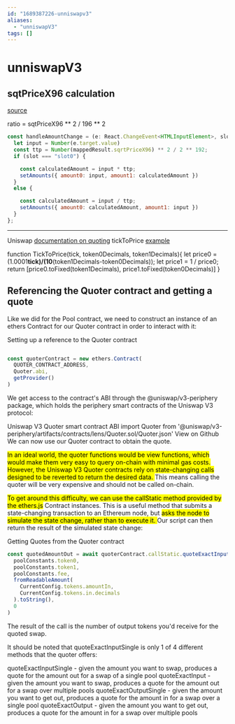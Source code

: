```yaml
---
id: "1689387226-unniswapv3"
aliases:
  - "unniswapV3"
tags: []
---
```


# unniswapV3
## sqtPriceX96 calculation
[source](https://www.youtube.com/watch?v=EV23xTgWsnY)

ratio = sqtPriceX96 ** 2 / 196 ** 2 
  ```javascript
  const handleAmountChange = (e: React.ChangeEvent<HTMLInputElement>, slot: "slot0" | "slot1") => {
    let input = Number(e.target.value)
    const ttp = Number(mappedResult.sqrtPriceX96) ** 2 / 2 ** 192;
    if (slot === "slot0") {

      const calculatedAmount = input * ttp;
      setAmounts({ amount0: input, amount1: calculatedAmount })
    }
    else {

      const calculatedAmount = input / ttp;
      setAmounts({ amount0: calculatedAmount, amount1: input })
    }
  };
```
--------------------------------
Uniswap [documentation on quoting](https://docs.uniswap.org/sdk/v3/guides/quoting)
tickToPrice [example](https://github.com/Rachel-Eichenberger/Uniswap-Examples-V3/blob/main/TickToPrice.js)

function TickToPrice(tick, token0Decimals, token1Decimals){
	let price0 = (1.0001**tick)/(10**(token1Decimals-token0Decimals));
	let price1 = 1 / price0;
	return [price0.toFixed(token1Decimals), price1.toFixed(token0Decimals)]
}
## Referencing the Quoter contract and getting a quote
Like we did for the Pool contract, we need to construct an instance of an ethers Contract for our Quoter contract in order to interact with it:

Setting up a reference to the Quoter contract
```javascript

const quoterContract = new ethers.Contract(
  QUOTER_CONTRACT_ADDRESS,
  Quoter.abi,
  getProvider()
)
```


We get access to the contract's ABI through the @uniswap/v3-periphery package, which holds the periphery smart contracts of the Uniswap V3 protocol:

Uniswap V3 Quoter smart contract ABI
import Quoter from '@uniswap/v3-periphery/artifacts/contracts/lens/Quoter.sol/Quoter.json'
View on Github
We can now use our Quoter contract to obtain the quote.

<mark>In an ideal world, the quoter functions would be view functions, which would make them very easy to query on-chain with minimal gas costs. However, the Uniswap V3 Quoter contracts rely on state-changing calls designed to be reverted to return the desired data. </mark>This means calling the quoter will be very expensive and should not be called on-chain.

<mark>To get around this difficulty, we can use the callStatic method provided by the ethers.js</mark> Contract instances. This is a useful method that submits a state-changing transaction to an Ethereum node, but <mark>asks the node to simulate the state change, rather than to execute it. </mark>Our script can then return the result of the simulated state change:

Getting Quotes from the Quoter contract
```javascript
const quotedAmountOut = await quoterContract.callStatic.quoteExactInputSingle(
  poolConstants.token0,
  poolConstants.token1,
  poolConstants.fee,
  fromReadableAmount(
    CurrentConfig.tokens.amountIn,
    CurrentConfig.tokens.in.decimals
  ).toString(),
  0
)
```

The result of the call is the number of output tokens you'd receive for the quoted swap.

It should be noted that quoteExactInputSingle is only 1 of 4 different methods that the quoter offers:

quoteExactInputSingle - given the amount you want to swap, produces a quote for the amount out for a swap of a single pool
quoteExactInput - given the amount you want to swap, produces a quote for the amount out for a swap over multiple pools
quoteExactOutputSingle - given the amount you want to get out, produces a quote for the amount in for a swap over a single pool
quoteExactOutput - given the amount you want to get out, produces a quote for the amount in for a swap over multiple pools
